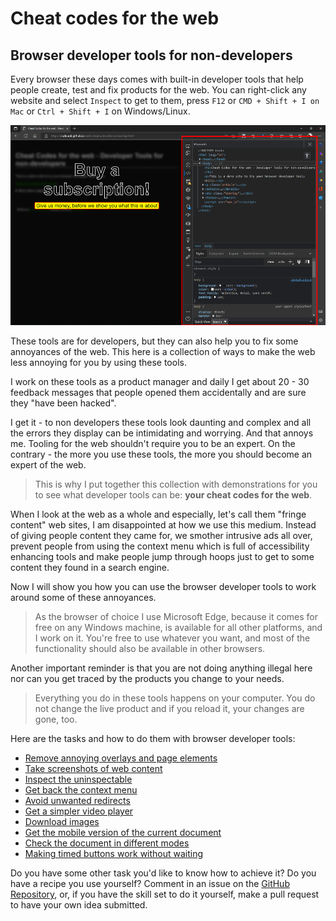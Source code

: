 # Cheat codes for the web

## Browser developer tools for non-developers

Every browser these days comes with built-in developer tools that help people create, test and fix products for the web. You can right-click any website and select `Inspect` to get to them, press `F12` or `CMD + Shift + I on Mac` or `Ctrl + Shift + I` on Windows/Linux.

![The Developer Tools open in Microsoft Edge](screencasts/browser-tools.png)

These tools are for developers, but they can also help you to fix some annoyances of the web. This here is a collection of ways to make the web less annoying for you by using these tools.

I work on these tools as a product manager and daily I get about 20 - 30 feedback messages that people opened them accidentally and are sure they "have been hacked".

I get it - to non developers these tools look daunting and complex and all the errors they display can be intimidating and worrying. And that annoys me. Tooling for the web shouldn't require you to be an expert. On the contrary - the more you use these tools, the more you should become an expert of the web.

> This is why I put together this collection with demonstrations for you to see what developer tools can be: **your cheat codes for the web**.

When I look at the web as a whole and especially, let's call them "fringe content" web sites, I am disappointed at how we use this medium. Instead of giving people content they came for, we smother intrusive ads all over, prevent people from using the context menu which is full of accessibility enhancing tools and make people jump through hoops just to get to some content they found in a search engine.

Now I will show you how you can use the browser developer tools to work around some of these annoyances.

> As the browser of choice I use Microsoft Edge, because it comes for free on any Windows machine, is available for all other platforms, and I work on it. You're free to use whatever you want, and most of the functionality should also be available in other browsers.

Another important reminder is that you are not doing anything illegal here nor can you get traced by the products you change to your needs.

> Everything you do in these tools happens on your computer. You do not change the live product and if you reload it, your changes are gone, too.

Here are the tasks and how to do them with browser developer tools:

- [Remove annoying overlays and page elements](overlays.md)
- [Take screenshots of web content](screenshots.md)
- [Inspect the uninspectable](inspect-no-context.md)
- [Get back the context menu](context-menu.md)
- [Avoid unwanted redirects](remove-redirects.md)
- [Get a simpler video player](videoplayer.md)
- [Download images](download-images.md)
- [Get the mobile version of the current document](mobile.md)
- [Check the document in different modes](page-modes.md)
- [Making timed buttons work without waiting](timed-buttons.md)

Do you have some other task you'd like to know how to achieve it?
Do you have a recipe you use yourself?
Comment in an issue on the [GitHub Repository](https://github.com/Vessel9817/web-cheatcodes),
or, if you have the skill set to do it yourself, make a pull request
to have your own idea submitted.
